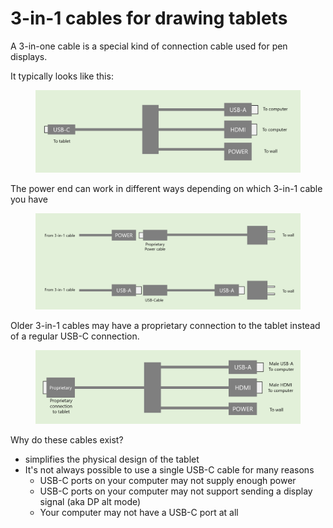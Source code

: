 # 3-in-1 cables for drawing tablets

A 3-in-one cable is a special kind of connection cable used for pen displays.

It typically looks like this:

<figure><img src="../../.gitbook/assets/image (4).png" alt=""><figcaption></figcaption></figure>

The power end can work in different ways depending on which 3-in-1 cable you have

&#x20;

<figure><img src="../../.gitbook/assets/image (394).png" alt=""><figcaption></figcaption></figure>

Older 3-in-1 cables may have a proprietary connection to the tablet instead of a regular USB-C connection.

<figure><img src="../../.gitbook/assets/image (3).png" alt=""><figcaption></figcaption></figure>

Why do these cables exist?

* simplifies the physical design of the tablet
* It's not always possible to use a single USB-C cable for many reasons
  * USB-C ports on your computer may not supply enough power
  * USB-C ports on your computer may not support sending a display signal (aka DP alt mode)
  * Your computer may not have a USB-C port at all

